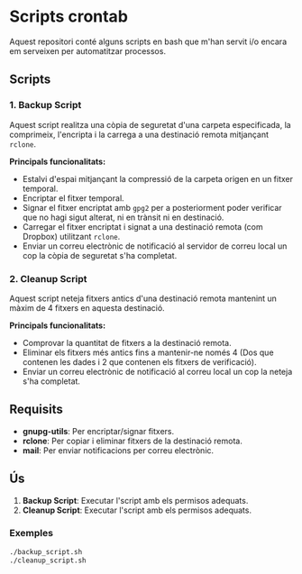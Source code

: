 # Scripts crontab

Aquest repositori conté alguns scripts en bash que m'han servit i/o encara em serveixen per automatitzar processos.

## Scripts

### 1. Backup Script

Aquest script realitza una còpia de seguretat d'una carpeta especificada, la comprimeix, l'encripta i la carrega a una destinació remota mitjançant `rclone`.

**Principals funcionalitats:**
- Estalvi d'espai mitjançant la compressió de la carpeta origen en un fitxer temporal.
- Encriptar el fitxer temporal.
- Signar el fitxer encriptat amb `gpg2` per a posteriorment poder verificar que no hagi sigut alterat, ni en trànsit ni en destinació.
- Carregar el fitxer encriptat i signat a una destinació remota (com Dropbox) utilitzant `rclone`.
- Enviar un correu electrònic de notificació al servidor de correu local un cop la còpia de seguretat s'ha completat.

### 2. Cleanup Script

Aquest script neteja fitxers antics d'una destinació remota mantenint un màxim de 4 fitxers en aquesta destinació.

**Principals funcionalitats:**
- Comprovar la quantitat de fitxers a la destinació remota.
- Eliminar els fitxers més antics fins a mantenir-ne només 4 (Dos que contenen les dades i 2 que contenen els fitxers de verificació).
- Enviar un correu electrònic de notificació al correu local un cop la neteja s'ha completat.

## Requisits

- **gnupg-utils**: Per encriptar/signar fitxers.
- **rclone**: Per copiar i eliminar fitxers de la destinació remota.
- **mail**: Per enviar notificacions per correu electrònic.

## Ús

1. **Backup Script**: Executar l'script amb els permisos adequats.
2. **Cleanup Script**: Executar l'script amb els permisos adequats.

### Exemples

```bash
./backup_script.sh
./cleanup_script.sh
```
